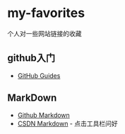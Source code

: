 # my-favorites
个人对一些网站链接的收藏

## github入门
* [GitHub Guides](https://guides.github.com)
## MarkDown
* [Github Markdown](https://guides.github.com/features/mastering-markdown/)
* [CSDN Markdown](https://mp.csdn.net/mdeditor#) - 点击工具栏问好
